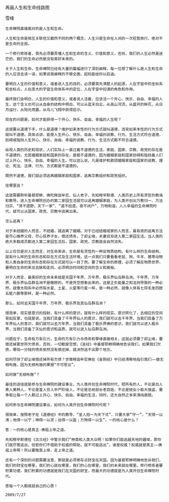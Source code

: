 再画人生和生命线路图

雪峰


    生命禅院直接面对的是人生和生命。

    人生和生命是相互关联但又截然不同的两个概念，人生只是生命在人间的一次短暂旅行，绝对不是生命的全部。

    一个修行修炼者，首先必须要弄懂人生和生命的含义、价值和意义，否则，我们的人生必然是迷茫的，我们的生命必然是没有美好未来的。

    关于人生和生命，生命禅院已经有大量的篇幅进行了深刻阐释，每一位想了解什么是人生和生命的人应该去读一读，如果说我阐释的不够全面，起码能给你以启迪。

    要明白人生的价值和意义，或者说人生的目的，必须要首先清楚人的起源，人在宇宙中的坐标系和坐标点，人在庞大的宇宙生命体系中的定位，人在宇宙中扮演的角色和作用。

    最终我们会明白，人生的价值和意义，或者说人活着，应该活一个开心、快乐、自由、幸福的人生，这个含义也可以从自身的结构中明白，可以从蓝天白云，从高山河流，从盛开的鲜花，从日月运行，从阳光雨露，从鸟儿飞翔中获得启示。

    现在的问题是，如何才能获得一个开心、快乐、自由、幸福的人生呢？

    这就要从道德下手，什么是道德？维护如来本性的行为方式就叫道德，违背如来本性的行为方式就叫不道德。具体点讲，能使人生开心、快乐、自由、幸福的说教、行为、生活方式符合道德，妨碍或阻挡人生开心、快乐、自由、幸福的说教、行为、生活方式都不符合道德。

    纵观人类的历史和现状，人们实际上一直过着不道德的生活，家庭、国家、宗教、政党的存在是不道德的，尤其婚姻家庭和国家的存在，是极不道德的，因为婚姻家庭和国家妨碍和阻挡着人们过上开心、快乐、自由、幸福的人生。可以这么说，凡是维护和歌颂婚姻家庭和国家的说教、理论、宪法、法律、行为、方式都是不道德的。

    既然不道德，我们就必须逃离婚姻家庭和国家，逃离宗教组织和政党组织。
    
    往哪里逃？
    
    这就需要聆听基督耶稣、佛陀释迦牟尼、仙人老子、先知穆罕默德、人类历史上所有贤哲的教诲和教导。进入生命禅院创办的第二家园生活就可以逃离婚姻家庭，为人类开创出万教归一、万法归宗、“贤不遗野，天下一家”、“道不拾遗，夜不闭户”、万物和谐，人人幸福的生命禅院时代，就可以从国家、政党、宗教中逃离出来。

    怎么逃离？

    对于未结婚的人而言，不结婚，就逃离了婚姻。对于已经结婚成家的人而言，最有效的逃离方法是尽心赡养父母，尽心抚养子女，偿还债务，了却尘缘，夫妻双双进入第二家园生活。当人类的绝大多数成员都进入第二家园生活后，国家、政党、宗教就会自然消失。

    以上仅仅是对人生而言，对生命来讲，生命是有灵性的一种反物质结构，有什么样的生命结构，就有什么样的生命形态和存在方式及生活环境，这一点我们只要看看老鼠、狗、牛羊、猪等动物和人类自身的生命形态和存在方式就可以一目了然。要了解生命的原理，必须了解反物质世界，要明白生命的来龙去脉和走向，必须明白时间和空间的含义和奥秘。

    对于人而言，最美好的生命未来就是天国千年界、万年界、极乐界仙岛群岛洲。千年界、万年界、极乐界仙岛群岛洲不是瞎掰的，不是凭空想象出来的，这是正负能量之和法则导致的一种必然，就像太阳系中必然有水星、土星、火星等行星一样，是一种必然，就像人体有七窍毛发四肢五脏六腑等那样，是一种必然。

    那么，如何去天国千年界、万年界、极乐界及其仙岛群岛洲？

    很简单，现实是意识的投射，有什么样的意识，就有什么样的现实。意识转化了，去相应的空间易如反掌，也就是说，当我们具备了千年界仙人的意识，我们就可以去千年界，当我们具备了万年界仙人的意识，我们就可以去万年界，当我们具备了极乐界佛的意识，我们就可以进入极乐界，当我们具备了天仙的意识和品质，就可以进入仙岛群岛洲。

    问题在于，生命有万有引力，生命的万有引力与债务和孽缘直接相关，这就必须要了却尘缘，要偿还掉累世所欠债务，否则，一切都是空想，《圣经》中基督耶稣明确地告诉我们，如果我们欠债，哪怕一分钱的债务依然没有偿还掉，就决然逃不出那个地方。

    如何尽快了却尘缘偿还掉所有欠债？世尊释迦牟尼佛在《金刚经》中已经清晰地指引我们——做无相布施，因为无相布施的果报“不可思议”。

    如何做“无相布施”？

    最佳的途径就是参与生命禅院的建设事业，为人类开创生命禅院时代，把所有的人，不论是白人黑人黄种人，不论是富人穷人中产阶级人，不论是总统部长老百姓，不论是妓女小偷大强盗，要争取让每一个人都过上开心、快乐、自由、幸福的生活，同时，还大自然之本来清纯面貌。

    如何参与生命禅院建设事业，如何为人类开创生命禅院时代呢？

    很简单，按照老子在《道德经》中的教导，“圣人抱一为天下式”，只要大家“守一”，“天得一以清；地得一以宁；神得一以灵；谷得一以盈；万物得一以生”，一的核心是什么？

    答：一的核心是真主-佛祖上帝之道。

    先知穆罕默德在《古兰经》中警示我们“神类和人类大众啊！如果你们能逃越天地的疆域，那你们就尽管逃出，但若你们不借助于权威的帮助，就不可能逃出”。谁是权威？权威就是真主——佛祖上帝啊！所以要敬畏上帝，走上帝之道。

    还有一个深刻的问题需要注意，那就是必须寄存点财宝在天国，因为基督耶稣明确地告诉我们，我们的财宝在哪里，我们的心就在哪里，我们的心在哪里，我们的未来就在哪里。修行修炼者要积累功德，我们积累的功德就是我们在天国的财宝，而最大的功德就是为人类开创生命禅院时代。

    愿每一个人都成就自己的心愿！

    2009/7/27



